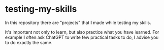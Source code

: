# testing-my-skills
In this repository there are "projects" that I made while testing my skills.

It's important not only to learn, but also practice what you have learned. 
For example I often ask ChatGPT to write few practical tasks to do, I advise you to do exactly the same.
